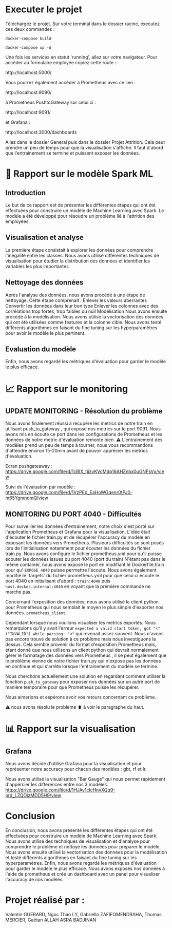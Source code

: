 # Executer le projet

Téléchargez le projet. Sur votre terminal dans le dossier racine, executez ces deux commandes :

`docker-compose build`

`docker-compose up -d`

Une fois les services en statut 'running', allez sur votre navigateur. Pour accéder au formulaire employée copiez cette route :

http://localhost:5000/

Vous pourrez également accéder à Prometheus avec ce lien :

http://localhost:9090/

à Prometheus PushtoGateway sur celui ci :

http://localhost:9091/

et Grafana :

http://localhost:3000/dashboards

Allez dans le dossier General puis dans le dossier Projet Attrition. Cela peut prendre un peu de temps pour que la visualisation s'affiche. Il faut d'abord que l'entrainement se termine et puissent exposer les données.


# 🦾 Rapport sur le modèle Spark ML

## Introduction
Le but de ce rapport est de présenter les différentes étapes qui ont été effectuées pour construire un modèle de Machine Learning avec Spark. Le modèle a été développé pour résoudre un problème lié à l'attrition des employées.

## Visualisation et analyse
La première étape consistait à explorer les données pour comprendre l'inégalité entre les classes. Nous avons utilisé différentes techniques de visualisation pour étudier la distribution des données et identifier les variables les plus importantes.

## Nettoyage des données
Après l'analyse des données, nous avons procédé à une étape de nettoyage. Cette étape comprenait :
Enlever les valeurs aberrantes Convertir les données dans leur bon type Enlever les colonnes avec des corrélations trop fortes, trop faibles ou null Modélisation Nous avons ensuite procédé à la modélisation. Nous avons utilisé la vectorisation des données qui ont été utilisées comme features et la colonne cible. Nous avons testé différents algorithmes en faisant du fine tuning sur les hyperparamètres pour avoir le modèle le plus pertinent.

## Evaluation du modèle
Enfin, nous avons regardé les métriques d'évaluation pour garder le modèle le plus efficace.

# 📈 Rapport sur le monitoring

## UPDATE MONITORING - Résolution du problème

Nous avons finalement réussi à récupéré les metrics de notre train en utilisant push_to_gateway , qui expose nos metrics sur le port 9091. Nous avons mis en écoute ce port dans les configurations de Prometheus et les données de notre metric d'évaluation remonte bien. ⚠️ L'entrainement des modèles prend un peu de temps à tourner, nous vous recommandons d'attendre environ 15-20min avant de pouvoir apprécier les metrics d'évaluation.

Ecran pushgateaway : 
https://drive.google.com/file/d/1cBIX_tjjzvKVcMdp16AHZnbx0uGNFsVx/view

Suivi de l'évaluation par modèle :
https://drive.google.com/file/d/1VzPEd_EaHoWGqenr0tPJ0-m65YgmnomQ/view

## MONITORING DU PORT 4040 - Difficultés
Pour surveiller les données d'entrainement, notre choix s'est porté sur l'application Prometheus et Grafana pour la visualisation.
L'idée était d'écouter le fichier train.py et de récupérer l'accuracy du modèle en exposant les données vers Prometheus.
Plusieurs difficultés se sont posés lors de l'initialisation notamment pour écouter les données du fichier train.py.
Nous avons configuré le fichier prometheus.yml pour qu'il puisse écouter les données issues du port 4040 (port du train)
N'étant pas dans le même container, nous avons exposé le port en modifiant le Dockerfile.train pour qu' `EXPOSE 4040` puisse permettre l'écoute. 
Nous avons également modifié le 'targets' du fichier prometheus.yml pour que celui ci écoute le port 4040 en initialisant d'abord : 
`train:4040` puis `host.docker.internal:4040` en voyant que la première commande ne marche pas.

Concernant l'exposition des données, nous avons utilisé le client python pour Prometheus qui nous semblait le moyen le plus simple d'exporter nos données.
`prometheus_client`.

Cependant lorsque nous voulions visualiser les metrics exportés. Nous remarquions qu'il y avait l'erreur `expected a valid start token, got "<" ("INVALID") while parsing: "<"` qui revenait assez souvent. Nous n'avons pas encore trouvé de solution à ce problème mais nous investiguons la dessus. Cela semble provenir du format d'exposition Prometheus mais, étant donné que nous utilisons un client python qui devrait normalement gérer le formatage des données vers Prometheus , il se peut également que le problème vienne de notre fichier train.py qui n'expose pas les données en continue et qui s'arrête lorsque l'entrainement du modèle se termine.

Nous cherchons actuellement une solution en regardant comment utiliser la fonction `push_to_gateway` pour exposer nos données sur un autre port de manière temporaire pour que Prometheus puisse les récupérer.

Nous aimerions et espérons avoir vos retours concernant ce problème.

⚠️ nous avons résolu le problème ⬆ à voir le paragraphe du haut.


# 📊 Rapport sur la visualisation

## Grafana

Nous avons décidé d'utilisé Grafana pour la visualisation et pour représenter notre accuracy pour chacun des modèles : gbt, rf et lr.

Nous avons utilisé la visualisation "Bar Gauge" qui nous permet rapidement d'appércier les différences entre nos 3 modèles.
https://drive.google.com/file/d/1HJAv1clcHnvXQq9-prd_LZQOizMDD5H9/view

# Conclusion
En conclusion, nous avons présenté les différentes étapes qui ont été effectuées pour construire un modèle de Machine Learning avec Spark. Nous avons utilisé des techniques de visualisation et d'analyse pour comprendre le problème et nettoyé les données pour préparer le modèle. Nous avons ensuite utilisé la vectorisation des données pour la modélisation et testé différents algorithmes en faisant du fine tuning sur les hyperparamètres. Enfin, nous avons regardé les métriques d'évaluation pour garder le modèle le plus efficace. Nous avons exposés nos données à l'aide de prometheus et créé un dashboard avec un panel pour visualiser l'accuracy de nos modèles.

# Projet réalisé par :
Valentin GUERARD, Ngoc Thao LY, Gabriello ZAFIFOMENDRAHA, Thomas MERCIER, Gaëtan ALLAH ASRA BADJINAN
